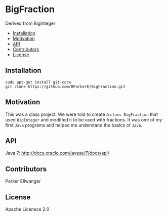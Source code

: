 # BigFraction

Derived from BigInteger

- [Installation](#installation)
- [Motivation](#motivation)
- [API](#api)
- [Contributors](#contributors)
- [License](#license)

## Installation

    sudo apt-get install git-core
    git clone https://github.com/RParkerE/BigFraction.git

## Motivation

This was a class project. We were told to create a `class BigFraction` that used `BigInteger` and modified it to be used with fractions. It was one of my first `Java` programs and helped me understand the basics of `Java`.

## API

Java 7: 
http://docs.oracle.com/javase/7/docs/api/

## Contributors

Parker Ellwanger

## License

Apache Licensce 2.0
